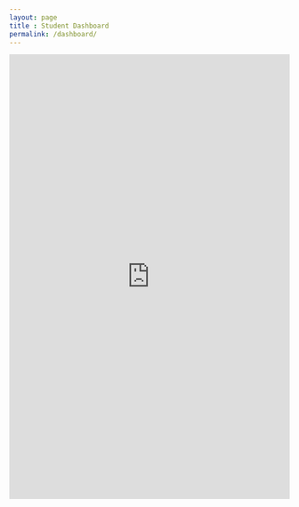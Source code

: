 ```yaml
---
layout: page
title : Student Dashboard
permalink: /dashboard/
---
```

<iframe width="100%" height="800" src="https://docs.google.com/forms/d/e/1FAIpQLScDRnPN9NMS9YDPGj-XTCvA1LVgg9BobsE2vraBYACNSL16EA/viewform?usp=sf_link" frameborder="0" allowfullscreen ></iframe>


